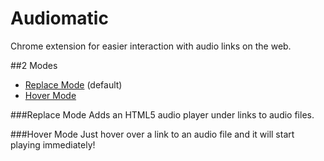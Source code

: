 Audiomatic
=========

Chrome extension for easier interaction with audio links on the web.

##2 Modes

* [Replace Mode](#replace) (default)
* [Hover Mode](#hover)


###Replace Mode
<a href="#replace"></a>
Adds an HTML5 audio player under links to audio files. 

###Hover Mode
<a href='#hover'></a>
Just hover over a link to an audio file and it will start playing immediately!

